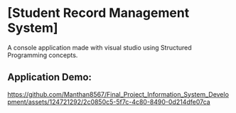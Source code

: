 
# [Student Record Management System]
A console application made with visual studio using Structured Programming concepts.

## Application Demo:

https://github.com/Manthan8567/Final_Project_Information_System_Development/assets/124721292/2c0850c5-5f7c-4c80-8490-0d214dfe07ca





